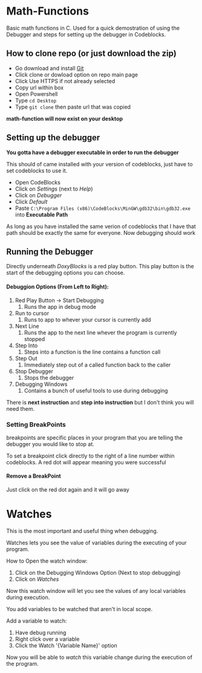 # Math-Functions
Basic math functions in C. Used for a quick demostration of using the Debugger and steps for setting up the debugger in Codeblocks.


## How to clone repo (or just download the zip)
* Go download and install [Git](https://git-scm.com/downloads)
* Click clone or dowload option on repo main page
* Click Use HTTPS if not already selected
* Copy url within box
* Open Powershell 
* Type `cd Desktop`
* Type `git clone` then paste url that was copied

**math-function will now exist on your desktop**


## Setting up the debugger

**You gotta have a debugger executable in order to run the debugger**

This should of came installed with your version of codeblocks, just have to set codeblocks to use it.

* Open CodeBlocks
* Click on _Settings_ (next to _Help_)
* Click on _Debugger_
* Click _Default_
* Paste `C:\Program Files (x86)\CodeBlocks\MinGW\gdb32\bin\gdb32.exe` into **Executable Path**

As long as you have installed the same verion of codeblocks that I have that path should be exactly the same for everyone.
Now debugging should work


## Running the Debugger

Directly underneath _DoxyBlocks_ is a red play button. This play button is the start of the debugging options you can choose.

#### Debuggion Options (From Left to Right):
1. Red Play Button -> Start Debugging
    1. Runs the app in debug mode
1. Run to cursor
    1. Runs to app to whever your cursor is currently add
1. Next Line
    1. Runs the app to the next line whever the program is currently stopped
1. Step Into
    1. Steps into a function is the line contains a function call
1. Step Out
    1. Immediately step out of a called function back to the caller
1. Stop Debugger
    1. Stops the debugger
1. Debugging Windows
    1. Contains a bunch of useful tools to use during debugging
  
There is **next instruction** and **step into instruction** but I don't think you will need them. 

### Setting BreakPoints
  breakpoints are specific places in your program that you are telling the debugger you would like to stop at. 
  
  To set a breakpoint click directly to the right of a line number within codeblocks.
  A red dot will appear meaning you were successful
  
#### Remove a BreakPoint
  Just click on the red dot again and it will go away
  
  
 
# Watches
  This is the most important and useful thing when debugging.
  
  Watches lets you see the value of variables during the executing of your program.
  
  How to Open the watch window:
  1. Click on the Debugging Windows Option (Next to stop debugging)
  1. Click on _Watches_
  
  Now this watch window will let you see the values of any local variables during execution. 
  
  You add variables to be watched that aren't in local scope. 
  
  Add a variable to watch:
  1. Have debug running
  1. Right click over a variable
  1. Click the Watch '{Variable Name}' option
  
  Now you will be able to _watch_ this variable change during the execution of the program. 

